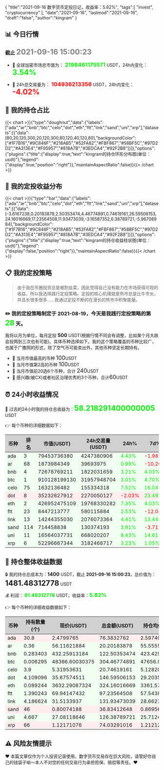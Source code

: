 {
"title":"2021-09-16 数字货币定投日记，收益率：5.82%",
"tags":[
"invest",
"cryptocurrency"
],
"date":"2021-09-16",
"lastmod":"2021-09-16",
"draft":"false",
"author":"kingram"
}

##  📊 今日行情
### 截止 <font color=grey size=5 >**2021-09-16 15:00:23**</font>
- 🍖 全球加密市场总市值为：<font color=#00EC00 size=4 > **2198461175571**</font> USDT，24h内变化：<font color=#00EC00 size=5 > **3.54%**</font>

- 🍤 24h总交易量为：<font color=#FF0000 size=4 > **104936213356**</font> USDT，24h内变化：<font color=#FF0000 size=5 > **-4.02%**</font>

## 🎨 我的持仓占比
{{< chart >}}{"type":"doughnut","data":{"labels":["ada","ar","bnb","btc","celo","dot","eth","ftt","link","sand","uni","xrp"],"datasets":[{"data":[80,20,120,300,20,120,300,80,120,40,120,80],"backgroundColor":["#1F7B16","#9C846F","#218AB5","#52FA82","#FBF867","#58BF5C","#97D2D2","#A313E4","#F95957","#818A7B","#3EDCA4","#92F2B8"]}]},"options":{"plugins":{"title":{"display":true,"text":"kingram的持仓环形分布图(单位：usdt)"},"legend":{"display":true,"position":"right"}},"maintainAspectRatio":false}}{{< /chart >}}

## 🍺 我的定投收益分布
{{< chart >}}{"type":"bar","data":{"labels":["ada","ar","bnb","btc","celo","dot","eth","ftt","link","sand","uni","xrp"],"datasets":[{"data":[-3.6167238,0.20183878,2.50353474,4.46774891,0.74619161,26.59506153,24.16016669,17.23564508,11.93473039,-3.16587352,6.38789721,-5.96708984],"backgroundColor":["#1F7B16","#9C846F","#218AB5","#52FA82","#FBF867","#58BF5C","#97D2D2","#A313E4","#F95957","#818A7B","#3EDCA4","#92F2B8"]}]},"options":{"plugins":{"title":{"display":true,"text":"kingram的持仓收益柱状图(单位：usdt)"},"legend":{"display":false,"position":"right"}},"maintainAspectRatio":false}}{{< /chart >}}

## 📋 我的定投策略

> 由于我在币圈投资总是被割韭菜，因此觉得自己没有能力在市场获得可观的收益，所以我选择践行定投策略。定投的核心机理就是熊市总是比牛市长，并且长很多很多……我通过定投不断的在漫长的熊市中积聚能量。

### ✏️ 我的定投策略制定于 **2021-08-19**，今天是我践行定投策略的第<font color=#00EC00 size=5 > **28**</font> 天。
我将以月为单位，每月定投 <font size=3 ><strong> 500 </strong></font> USDT(根据行情不同会有调整，比如某个月大跌会投两到三次也有可能)。具体币种选择如下。我的这个策略覆盖的币种比较广，也属于广撒网的形式，除了空气币可能卖出外，其他币种坚定长期持有。

- 🥇 当月市值最高的币种 <font size=4 >100</font>USDT
- 🥈 当月市值第2高的币种 <font size=4 >100</font>USDT
- 🥉 当月市值前20选6个币种，合计 <font size=4 >240</font>USDT
- 🏅 感兴趣(被CX)或者社区治理优秀的3个币种，合计<font size=4 >60</font>USDT

## ⏰ 24小时收益情况
📌 过去的24小时我的持仓总收益为：<font color=#00EC00 size=5 >**58.218291400000005**</font> USDT

👉 每个币种的详细数据如下：
<table>
    <thead><tr bgcolor="#d0d0d0" ><th>币种</th><th>排名</th><th>市值(USDT)</th><th>24h交易量(USDT)</th><th>24h%</th><th>7d%</th><th>24h收益</th></tr></thead>
    <tbody>
    <tr>
        <td bgcolor=#F0FFF0>ada</td>
        <td bgcolor=#F0FFF0>3</td>
        <td bgcolor=#F0FFF0>79453736380</td>
        <td bgcolor=#F0FFF0>4247380906</td>
        <td bgcolor=#F0FFF0><font color=#00EC00>4.43%</font></td>
        <td bgcolor=#F0FFF0><font color=#FF0000>-1.98%</font></td>
        <td bgcolor=#F0FFF0><font color=#00EC00 size=3 ><strong>3.23922408</strong></font></td>
    </tr>
    <tr>
        <td bgcolor=#F0FFF0>ar</td>
        <td bgcolor=#F0FFF0>68</td>
        <td bgcolor=#F0FFF0>1873984349</td>
        <td bgcolor=#F0FFF0>39693975</td>
        <td bgcolor=#F0FFF0><font color=#00EC00>0.99%</font></td>
        <td bgcolor=#F0FFF0><font color=#FF0000>-10.20%</font></td>
        <td bgcolor=#F0FFF0><font color=#00EC00 size=3 ><strong>0.19755408</strong></font></td>
    </tr>
    <tr>
        <td bgcolor=#F0FFF0>bnb</td>
        <td bgcolor=#F0FFF0>4</td>
        <td bgcolor=#F0FFF0>72678769211</td>
        <td bgcolor=#F0FFF0>1822031659</td>
        <td bgcolor=#F0FFF0><font color=#00EC00>3.21%</font></td>
        <td bgcolor=#F0FFF0><font color=#00EC00>4.03%</font></td>
        <td bgcolor=#F0FFF0><font color=#00EC00 size=3 ><strong>3.80514436</strong></font></td>
    </tr>
    <tr>
        <td bgcolor=#F0FFF0>btc</td>
        <td bgcolor=#F0FFF0>1</td>
        <td bgcolor=#F0FFF0>910128199130</td>
        <td bgcolor=#F0FFF0>31957948704</td>
        <td bgcolor=#F0FFF0><font color=#00EC00>3.01%</font></td>
        <td bgcolor=#F0FFF0><font color=#00EC00>4.70%</font></td>
        <td bgcolor=#F0FFF0><font color=#00EC00 size=3 ><strong>8.90596971</strong></font></td>
    </tr>
    <tr>
        <td bgcolor=#F0FFF0>celo</td>
        <td bgcolor=#F0FFF0>75</td>
        <td bgcolor=#F0FFF0>1632136482</td>
        <td bgcolor=#F0FFF0>155334318</td>
        <td bgcolor=#F0FFF0><font color=#00EC00>7.52%</font></td>
        <td bgcolor=#F0FFF0><font color=#00EC00>16.04%</font></td>
        <td bgcolor=#F0FFF0><font color=#00EC00 size=3 ><strong>1.45056186</strong></font></td>
    </tr>
    <tr>
        <td bgcolor=#FFECEC>dot</td>
        <td bgcolor=#FFECEC>8</td>
        <td bgcolor=#FFECEC>35232627912</td>
        <td bgcolor=#FFECEC>2270050127</td>
        <td bgcolor=#FFECEC><font color=#FF0000>-2.03%</font></td>
        <td bgcolor=#FFECEC><font color=#00EC00>23.49%</font></td>
        <td bgcolor=#FFECEC><font color=#FF0000 size=3 ><strong>-3.03696777</strong></font></td>
    </tr>
    <tr>
        <td bgcolor=#F0FFF0>eth</td>
        <td bgcolor=#F0FFF0>2</td>
        <td bgcolor=#F0FFF0>426952475109</td>
        <td bgcolor=#F0FFF0>19768330282</td>
        <td bgcolor=#F0FFF0><font color=#00EC00>7.35%</font></td>
        <td bgcolor=#F0FFF0><font color=#00EC00>4.03%</font></td>
        <td bgcolor=#F0FFF0><font color=#00EC00 size=3 ><strong>22.19611803</strong></font></td>
    </tr>
    <tr>
        <td bgcolor=#F0FFF0>ftt</td>
        <td bgcolor=#F0FFF0>23</td>
        <td bgcolor=#F0FFF0>8447213777</td>
        <td bgcolor=#F0FFF0>580115884</td>
        <td bgcolor=#F0FFF0><font color=#00EC00>2.53%</font></td>
        <td bgcolor=#F0FFF0><font color=#FF0000>-12.04%</font></td>
        <td bgcolor=#F0FFF0><font color=#00EC00 size=3 ><strong>2.39865859</strong></font></td>
    </tr>
    <tr>
        <td bgcolor=#F0FFF0>link</td>
        <td bgcolor=#F0FFF0>13</td>
        <td bgcolor=#F0FFF0>14244355030</td>
        <td bgcolor=#F0FFF0>2076073364</td>
        <td bgcolor=#F0FFF0><font color=#00EC00>4.41%</font></td>
        <td bgcolor=#F0FFF0><font color=#00EC00>13.44%</font></td>
        <td bgcolor=#F0FFF0><font color=#00EC00 size=3 ><strong>5.57391933</strong></font></td>
    </tr>
    <tr>
        <td bgcolor=#F0FFF0>sand</td>
        <td bgcolor=#F0FFF0>114</td>
        <td bgcolor=#F0FFF0>714458838</td>
        <td bgcolor=#F0FFF0>130374193</td>
        <td bgcolor=#F0FFF0><font color=#00EC00>3.81%</font></td>
        <td bgcolor=#F0FFF0><font color=#FF0000>-3.71%</font></td>
        <td bgcolor=#F0FFF0><font color=#00EC00 size=3 ><strong>1.35024386</strong></font></td>
    </tr>
    <tr>
        <td bgcolor=#F0FFF0>uni</td>
        <td bgcolor=#F0FFF0>11</td>
        <td bgcolor=#F0FFF0>16564037731</td>
        <td bgcolor=#F0FFF0>668020207</td>
        <td bgcolor=#F0FFF0><font color=#00EC00>8.43%</font></td>
        <td bgcolor=#F0FFF0><font color=#00EC00>14.61%</font></td>
        <td bgcolor=#F0FFF0><font color=#00EC00 size=3 ><strong>9.82180306</strong></font></td>
    </tr>
    <tr>
        <td bgcolor=#F0FFF0>xrp</td>
        <td bgcolor=#F0FFF0>6</td>
        <td bgcolor=#F0FFF0>52296667344</td>
        <td bgcolor=#F0FFF0>3182468717</td>
        <td bgcolor=#F0FFF0><font color=#00EC00>3.23%</font></td>
        <td bgcolor=#F0FFF0><font color=#00EC00>1.05%</font></td>
        <td bgcolor=#F0FFF0><font color=#00EC00 size=3 ><strong>2.31606221</strong></font></td>
    </tr>
    </tbody>
</table>

## 🎯 持仓整体收益数据

🔒 我的持仓总成本为：<font size=3 >**1400**</font> USDT，截止 **2021-09-16 15:00:23**，总价值为：<font  size=5 >**1481.48312778**</font> USDT

💰 利润： <font color=#00EC00 size=3 >**81.48312778**</font> USDT，收益率：<font color=#00EC00 size=4 >**5.82%**</font>

👉 每个币种的详细收益数据如下：

<table>
    <thead><tr bgcolor="#d0d0d0" ><th>币种</th><th>持有数量(个)</th><th>现价(USDT)</th><th>总金额(USDT)</th><th>持仓均价(USDT)</th><th>成本(USDT)</th><th>利润(USDT)</th><th>收益率</th></tr></thead>
    <tbody>
    <tr>
        <td bgcolor=#FFECEC>ada</td>
        <td bgcolor=#FFECEC>30.8</td>
        <td bgcolor=#FFECEC>2.4799765</td>
        <td bgcolor=#FFECEC>76.3832762</td>
        <td bgcolor=#FFECEC>2.5974026</td>
        <td bgcolor=#FFECEC>80</td>
        <td bgcolor=#FFECEC>-3.6167238</td>
        <td bgcolor=#FFECEC><font color=#FF0000 size=3 ><strong>-4.52%</strong></font></td>
    </tr>
    <tr>
        <td bgcolor=#F0FFF0>ar</td>
        <td bgcolor=#F0FFF0>0.36</td>
        <td bgcolor=#F0FFF0>56.11621884</td>
        <td bgcolor=#F0FFF0>20.20183878</td>
        <td bgcolor=#F0FFF0>55.55555556</td>
        <td bgcolor=#F0FFF0>20</td>
        <td bgcolor=#F0FFF0>0.20183878</td>
        <td bgcolor=#F0FFF0><font color=#00EC00 size=3 ><strong>1.01%</strong></font></td>
    </tr>
    <tr>
        <td bgcolor=#F0FFF0>bnb</td>
        <td bgcolor=#F0FFF0>0.283403</td>
        <td bgcolor=#F0FFF0>432.25913184</td>
        <td bgcolor=#F0FFF0>122.50353474</td>
        <td bgcolor=#F0FFF0>423.42529896</td>
        <td bgcolor=#F0FFF0>120</td>
        <td bgcolor=#F0FFF0>2.50353474</td>
        <td bgcolor=#F0FFF0><font color=#00EC00 size=3 ><strong>2.09%</strong></font></td>
    </tr>
    <tr>
        <td bgcolor=#F0FFF0>btc</td>
        <td bgcolor=#F0FFF0>0.006295</td>
        <td bgcolor=#F0FFF0>48366.60030375</td>
        <td bgcolor=#F0FFF0>304.46774891</td>
        <td bgcolor=#F0FFF0>47656.87053217</td>
        <td bgcolor=#F0FFF0>300</td>
        <td bgcolor=#F0FFF0>4.46774891</td>
        <td bgcolor=#F0FFF0><font color=#00EC00 size=3 ><strong>1.49%</strong></font></td>
    </tr>
    <tr>
        <td bgcolor=#F0FFF0>celo</td>
        <td bgcolor=#F0FFF0>3.9</td>
        <td bgcolor=#F0FFF0>5.31953631</td>
        <td bgcolor=#F0FFF0>20.74619161</td>
        <td bgcolor=#F0FFF0>5.12820513</td>
        <td bgcolor=#F0FFF0>20</td>
        <td bgcolor=#F0FFF0>0.74619161</td>
        <td bgcolor=#F0FFF0><font color=#00EC00 size=3 ><strong>3.73%</strong></font></td>
    </tr>
    <tr>
        <td bgcolor=#F0FFF0>dot</td>
        <td bgcolor=#F0FFF0>4.109096</td>
        <td bgcolor=#F0FFF0>35.67574511</td>
        <td bgcolor=#F0FFF0>146.59506153</td>
        <td bgcolor=#F0FFF0>29.20350364</td>
        <td bgcolor=#F0FFF0>120</td>
        <td bgcolor=#F0FFF0>26.59506153</td>
        <td bgcolor=#F0FFF0><font color=#00EC00 size=3 ><strong>22.16%</strong></font></td>
    </tr>
    <tr>
        <td bgcolor=#F0FFF0>eth</td>
        <td bgcolor=#F0FFF0>0.089244</td>
        <td bgcolor=#F0FFF0>3632.29087324</td>
        <td bgcolor=#F0FFF0>324.16016669</td>
        <td bgcolor=#F0FFF0>3361.57052575</td>
        <td bgcolor=#F0FFF0>300</td>
        <td bgcolor=#F0FFF0>24.16016669</td>
        <td bgcolor=#F0FFF0><font color=#00EC00 size=3 ><strong>8.05%</strong></font></td>
    </tr>
    <tr>
        <td bgcolor=#F0FFF0>ftt</td>
        <td bgcolor=#F0FFF0>1.390243</td>
        <td bgcolor=#F0FFF0>69.94147432</td>
        <td bgcolor=#F0FFF0>97.23564508</td>
        <td bgcolor=#F0FFF0>57.543897</td>
        <td bgcolor=#F0FFF0>80</td>
        <td bgcolor=#F0FFF0>17.23564508</td>
        <td bgcolor=#F0FFF0><font color=#00EC00 size=3 ><strong>21.54%</strong></font></td>
    </tr>
    <tr>
        <td bgcolor=#F0FFF0>link</td>
        <td bgcolor=#F0FFF0>4.186624</td>
        <td bgcolor=#F0FFF0>31.5133937</td>
        <td bgcolor=#F0FFF0>131.93473039</td>
        <td bgcolor=#F0FFF0>28.66271249</td>
        <td bgcolor=#F0FFF0>120</td>
        <td bgcolor=#F0FFF0>11.93473039</td>
        <td bgcolor=#F0FFF0><font color=#00EC00 size=3 ><strong>9.95%</strong></font></td>
    </tr>
    <tr>
        <td bgcolor=#FFECEC>sand</td>
        <td bgcolor=#FFECEC>46</td>
        <td bgcolor=#FFECEC>0.80074188</td>
        <td bgcolor=#FFECEC>36.83412648</td>
        <td bgcolor=#FFECEC>0.86956522</td>
        <td bgcolor=#FFECEC>40</td>
        <td bgcolor=#FFECEC>-3.16587352</td>
        <td bgcolor=#FFECEC><font color=#FF0000 size=3 ><strong>-7.91%</strong></font></td>
    </tr>
    <tr>
        <td bgcolor=#F0FFF0>uni</td>
        <td bgcolor=#F0FFF0>4.667</td>
        <td bgcolor=#F0FFF0>27.08118646</td>
        <td bgcolor=#F0FFF0>126.38789721</td>
        <td bgcolor=#F0FFF0>25.71244911</td>
        <td bgcolor=#F0FFF0>120</td>
        <td bgcolor=#F0FFF0>6.38789721</td>
        <td bgcolor=#F0FFF0><font color=#00EC00 size=3 ><strong>5.32%</strong></font></td>
    </tr>
    <tr>
        <td bgcolor=#FFECEC>xrp</td>
        <td bgcolor=#FFECEC>66</td>
        <td bgcolor=#FFECEC>1.12171076</td>
        <td bgcolor=#FFECEC>74.03291016</td>
        <td bgcolor=#FFECEC>1.21212121</td>
        <td bgcolor=#FFECEC>80</td>
        <td bgcolor=#FFECEC>-5.96708984</td>
        <td bgcolor=#FFECEC><font color=#FF0000 size=3 ><strong>-7.46%</strong></font></td>
    </tr>
    </tbody>
</table>

## ⚠️ 风险友情提示
❤ 本篇文章仅作为个人投资记录使用，数字货币交易存在巨大风险，请管好你自己的钱袋子呦～本人不对您的任何交易行为承担担保、赔偿等责任。❤